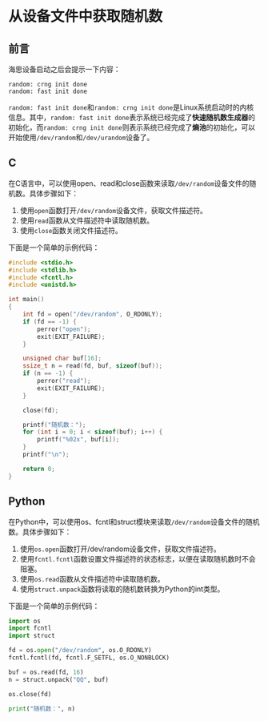 # 从设备文件中获取随机数

## 前言

海思设备启动之后会提示一下内容：

```text
random: crng init done
random: fast init done
```

`random: fast init done`和`random: crng init done`是Linux系统启动时的内核信息。其中，`random: fast init done`表示系统已经完成了**快速随机数生成器**的初始化，而`random: crng init done`则表示系统已经完成了**熵池**的初始化，可以开始使用`/dev/random`和`/dev/urandom`设备了。

## C

在C语言中，可以使用open、read和close函数来读取`/dev/random`设备文件的随机数。具体步骤如下：

1. 使用`open`函数打开`/dev/random`设备文件，获取文件描述符。
2. 使用`read`函数从文件描述符中读取随机数。
3. 使用`close`函数关闭文件描述符。

下面是一个简单的示例代码：

```c
#include <stdio.h>
#include <stdlib.h>
#include <fcntl.h>
#include <unistd.h>

int main()
{
    int fd = open("/dev/random", O_RDONLY);
    if (fd == -1) {
        perror("open");
        exit(EXIT_FAILURE);
    }

    unsigned char buf[16];
    ssize_t n = read(fd, buf, sizeof(buf));
    if (n == -1) {
        perror("read");
        exit(EXIT_FAILURE);
    }

    close(fd);

    printf("随机数：");
    for (int i = 0; i < sizeof(buf); i++) {
        printf("%02x", buf[i]);
    }
    printf("\n");

    return 0;
}
```

## Python

在Python中，可以使用os、fcntl和struct模块来读取`/dev/random`设备文件的随机数。具体步骤如下：

1. 使用`os.open`函数打开/dev/random设备文件，获取文件描述符。
2. 使用`fcntl.fcntl`函数设置文件描述符的状态标志，以便在读取随机数时不会阻塞。
3. 使用`os.read`函数从文件描述符中读取随机数。
4. 使用`struct.unpack`函数将读取的随机数转换为Python的int类型。

下面是一个简单的示例代码：

```python
import os
import fcntl
import struct

fd = os.open("/dev/random", os.O_RDONLY)
fcntl.fcntl(fd, fcntl.F_SETFL, os.O_NONBLOCK)

buf = os.read(fd, 16)
n = struct.unpack("QQ", buf)

os.close(fd)

print("随机数：", n)
```

